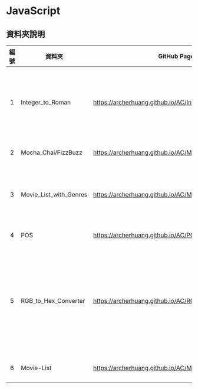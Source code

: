 # JavaScript

## 資料夾說明



| 編號 | 資料夾 | GitHub Pages | 說明  |
|:---:|---|---|---|
|1| Integer_to_Roman | https://archerhuang.github.io/AC/Integer_to_Roman/ | 將 10 進位數字轉換成羅馬數字  |
|2| Mocha_Chai/FizzBuzz | https://archerhuang.github.io/AC/Mocha_Chai/FizzBuzz/test/ | 程式測試程式  |
|3| Movie_List_with_Genres | https://archerhuang.github.io/AC/Movie_List_with_Genres | 依電影分類查看電影資訊 |
|4| POS | https://archerhuang.github.io/AC/POS/ | Web 版 POS |
|5| RGB_to_Hex_Converter | https://archerhuang.github.io/AC/RGB_to_Hex_Converter/ | 將 RGB 的數字轉換成 16 進制並更改網頁背景顏色 |
|6| Movie-List | https://archerhuang.github.io/AC/Movie-List | 顯示電影資訊 |
